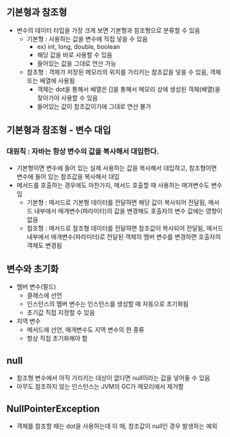 ## 기본형과 참조형
  - 변수의 데이터 타입을 가장 크게 보면 기본형과 참조형으로 분류할 수 있음
      - 기본형 : 사용하는 값을 변수에 직접 넣을 수 있음
        - ex) int, long, double, boolean
        - 해당 값을 바로 사용할 수 있음
        - 들어있는 값을 그대로 연산 가능
      - 참조형 : 객체가 저장된 메모리의 위치를 가리키는 참조값을 넣을 수 있음, 객체 또는 배열에 사용됨
        - 객체는 dot을 통해서 배열은 []을 통해서 메모리 상에 생성된 객체(배열)을 찾아가야 사용할 수 있음
        - 들어있는 값이 참조값이기에 그대로 연산 불가

## 기본형과 참조형 - 변수 대입
### 대원칙 : 자바는 항상 변수의 값을 복사해서 대입한다.
  - 기본형이면 변수에 들어 있는 실제 사용하는 값을 복사해서 대입하고, 참조형이면 변수에 들어 있는 참조값을 복사해서 대입
  - 메서드를 호출하는 경우에도 마찬가지, 메서드 호출할 때 사용하는 매겨변수도 변수임
    - 기본형 : 메서드로 기본형 데이터를 전달하면 해당 값이 복사되어 전달됨, 메서드 내부에서 매개변수(파라미터)의 값을 변경해도 호출자의 변수 값에는 영향이 없음
    - 참조형 : 메서드로 참조형 데이터를 전달하면 참조값이 복사되어 전달됨, 메서드 내부에서 매개변수(파라미터)로 전달된 객체의 멤버 변수를 변경하면 호출자의 객체도 변경됨
   
## 변수와 초기화
  - 멤버 변수(필드)
    - 클래스에 선언
    - 인스턴스의 멤버 변수는 인스턴스를 생성할 때 자동으로 초기화됨
    - 초기값 직접 지정할 수 있음
  - 지역 변수
    - 메서드에 선언, 매개변수도 지역 변수의 한 종류
    - 항상 직접 초기화해야 함

## null
  - 참조형 변수에서 아직 가리키는 대상이 없다면 null이라는 값을 넣어둘 수 있음
  - 아무도 참조하지 않는 인스턴스는 JVM의 GC가 메모리에서 제거함

## NullPointerException
  - 객체를 참조할 때는 dot을 사용하는데 이 때, 참조값이 null인 경우 발생하는 예외

